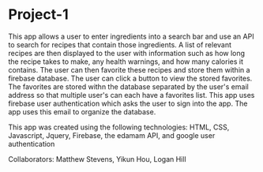 # Project-1
This app allows a user to enter ingredients into a search bar and use an API to search for
recipes that contain those ingredients.  A list of relevant recipes are then displayed to the user with information such as how long the recipe takes to make, any health warnings, and how many calories it contains.  The user can then favorite these recipes and store them within a firebase database.  The user can click a button to view the stored favorites.  The favorites are stored withn the database separated by the user's email address so that multiple user's can each have a favorites list.  This app uses firebase user authentication which asks the user to sign into the app.  The app uses this email to organize the database.

This app was created using the following technologies:  HTML, CSS, Javascript, Jquery, Firebase, the edamam API, and google user authentication

Collaborators:  Matthew Stevens, Yikun Hou, Logan Hill